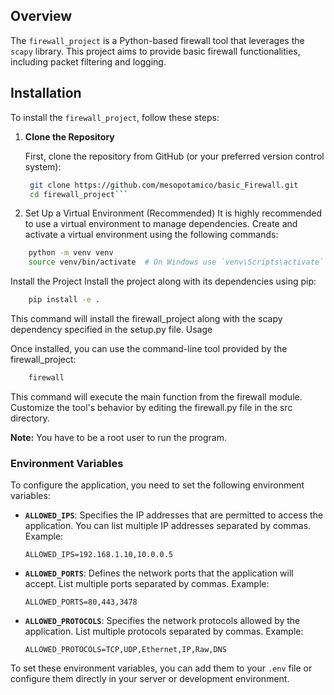 ## Overview

The `firewall_project` is a Python-based firewall tool that leverages the `scapy` library. This project aims to provide basic firewall functionalities, including packet filtering and logging.

## Installation

To install the `firewall_project`, follow these steps:

1. **Clone the Repository**

   First, clone the repository from GitHub (or your preferred version control system):

   ```bash
    git clone https://github.com/mesopotamico/basic_Firewall.git
    cd firewall_project```

2. Set Up a Virtual Environment (Recommended)
It is highly recommended to use a virtual environment to manage dependencies. Create and activate a virtual environment using the following commands:
```bash
    python -m venv venv
    source venv/bin/activate  # On Windows use `venv\Scripts\activate`
```

Install the Project
Install the project along with its dependencies using pip:
```bash
    pip install -e .
```

This command will install the firewall_project along with the scapy dependency specified in the setup.py file.
Usage

Once installed, you can use the command-line tool provided by the firewall_project:

```bash
    firewall
```

This command will execute the main function from the firewall module. Customize the tool's behavior by editing the firewall.py file in the src directory.

**Note:** You have to be a root user to run the program.


### Environment Variables

To configure the application, you need to set the following environment variables:

- **`ALLOWED_IPS`**: Specifies the IP addresses that are permitted to access the application. You can list multiple IP addresses separated by commas. Example:
  ```
  ALLOWED_IPS=192.168.1.10,10.0.0.5
  ```

- **`ALLOWED_PORTS`**: Defines the network ports that the application will accept. List multiple ports separated by commas. Example:
  ```
  ALLOWED_PORTS=80,443,3478
  ```

- **`ALLOWED_PROTOCOLS`**: Specifies the network protocols allowed by the application. List multiple protocols separated by commas. Example:
  ```
  ALLOWED_PROTOCOLS=TCP,UDP,Ethernet,IP,Raw,DNS
  ```

To set these environment variables, you can add them to your `.env` file or configure them directly in your server or development environment.

